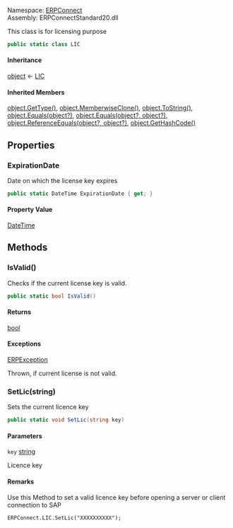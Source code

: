 
Namespace: [ERPConnect](index.md)  
Assembly: ERPConnectStandard20.dll  

This class is for licensing purpose

```csharp
public static class LIC
```

#### Inheritance

[object](https://learn.microsoft.com/dotnet/api/system.object) ← 
[LIC](ERPConnect.LIC.md)

#### Inherited Members

[object.GetType\(\)](https://learn.microsoft.com/dotnet/api/system.object.gettype), 
[object.MemberwiseClone\(\)](https://learn.microsoft.com/dotnet/api/system.object.memberwiseclone), 
[object.ToString\(\)](https://learn.microsoft.com/dotnet/api/system.object.tostring), 
[object.Equals\(object?\)](https://learn.microsoft.com/dotnet/api/system.object.equals\#system\-object\-equals\(system\-object\)), 
[object.Equals\(object?, object?\)](https://learn.microsoft.com/dotnet/api/system.object.equals\#system\-object\-equals\(system\-object\-system\-object\)), 
[object.ReferenceEquals\(object?, object?\)](https://learn.microsoft.com/dotnet/api/system.object.referenceequals), 
[object.GetHashCode\(\)](https://learn.microsoft.com/dotnet/api/system.object.gethashcode)

## Properties

### <a id="ERPConnect_LIC_ExpirationDate"></a> ExpirationDate

Date on which the license key expires

```csharp
public static DateTime ExpirationDate { get; }
```

#### Property Value

 [DateTime](https://learn.microsoft.com/dotnet/api/system.datetime)

## Methods

### <a id="ERPConnect_LIC_IsValid"></a> IsValid\(\)

Checks if the current license key is valid.

```csharp
public static bool IsValid()
```

#### Returns

 [bool](https://learn.microsoft.com/dotnet/api/system.boolean)

#### Exceptions

 [ERPException](ERPConnect.ERPException.md)

Thrown, if current license is not valid.

### <a id="ERPConnect_LIC_SetLic_System_String_"></a> SetLic\(string\)

Sets the current licence key

```csharp
public static void SetLic(string key)
```

#### Parameters

`key` [string](https://learn.microsoft.com/dotnet/api/system.string)

Licence key

#### Remarks

Use this Method to set a valid licence key before opening a server or client connection to SAP
            <pre><code class="lang-csharp">ERPConnect.LIC.SetLic("XXXXXXXXXX");</code></pre>

